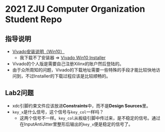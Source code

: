 
# 2021 ZJU Computer Organization Student Repo

## 指导说明

* [Vivado安装说明（Win10）](./guide/Vivado的安装（Win10）.md)
  * 我下载不了安装器 => [Vivado Win10 Installer](https://pan.zju.edu.cn/share/2bf8125409716e04257aec3515)
* Vivado的个人版是需要自己注册Xilinx的账户然后登陆的。
* 由于众所周知的问题，Vivado的下载地址需要一些特殊的手段才能比较快地访问到，不过Installer的下载过程应该是比较顺畅的。

## Lab2问题

* xdc引脚约束文件应该放进**Constraints**中，而不是**Design Sources**里。
* `key_x`是什么信号，这个信号与`key_col`一样吗？
    * 这两个信号不一样。`key_col`从板级引脚中传过来，是不稳定的信号。通过在InputAntiJitter里整形后输出的`key_x`便是稳定的信号了。

